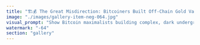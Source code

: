 ```yaml
---
title: "🏗️💰 The Great Misdirection: Bitcoiners Built Off-Chain Gold Vaults While Economy Moved to ETH + Eigen<br /><br />While Bitcoin maximalists obsessed over building obfuscated off-chain networks to capture 'digital gold,' the real economy quietly migrated to Ethereum's open coordination infrastructure.<br /><br />⛓️ Bitcoin's Off-Chain Obsession<br />Faced with Bitcoin's 7 TPS limit, maximalists built increasingly complex off-chain solutions:<br />• Lightning Network (payment channels)<br />• Liquid Network (federated sidechains)<br />• RSK (smart contract layers)<br />• Stacks (Bitcoin DeFi attempts)<br />• Various custody solutions and wrapped tokens<br /><br />All designed around one goal: Make Bitcoin's 'digital gold' accessible without admitting the base layer is broken.<br /><br />🔒 The Obfuscation Problem<br />Every Bitcoin scaling solution adds layers of complexity, intermediaries, and opacity:<br />- Lightning requires channel management and liquidity routing<br />- Liquid requires federation trust and peg-in/peg-out mechanisms<br />- Wrapped Bitcoin requires custodians and bridge security<br />- Each layer obscures what's actually happening with 'your' Bitcoin<br /><br />The 'trustless digital gold' became a maze of trusted intermediaries.<br /><br />🌐 Meanwhile, on Ethereum...<br />While Bitcoiners built complicated workarounds, Ethereum built open, composable infrastructure:<br />• Native programmability: No off-chain complexity needed<br />• Transparent settlement: All activity visible and verifiable<br />• Composable protocols: DeFi, NFTs, governance, coordination tools<br />• Scalable architecture: L2s that maintain security and transparency<br />• EigenLayer coordination: Cross-protocol validation without federation trust<br /><br />🏃‍♂️ The Silent Migration<br />While Bitcoin maximalists debated Lightning adoption rates, the real economy moved to Ethereum:<br />- $100B+ in DeFi protocols<br />- Institutional stablecoin infrastructure<br />- NFT and digital asset economies<br />- DAOs and governance systems<br />- Cross-chain coordination through EigenLayer<br />- AI and automation integration<br /><br />💡 The Strategic Error<br />Bitcoin maximalists made a classic strategic mistake: They optimized for preserving their existing asset instead of building for the future economy.<br /><br />Bitcoin thinking: 'How do we make our gold coins work in a digital economy?'<br />Ethereum thinking: 'How do we build the infrastructure for a digital economy?'<br /><br />🔍 The Transparency Advantage<br />Ethereum's open architecture means:<br />- Every transaction is transparent and verifiable<br />- No hidden intermediaries or custody risks<br />- Composable protocols that build on each other<br />- Innovation happens in public, not in corporate labs<br />- Network effects compound because everything connects<br /><br />Bitcoin's off-chain solutions create walled gardens that can't compose with each other.<br /><br />🌊 The Network Effect Divergence<br />Bitcoin off-chain: Each solution is isolated, requires separate adoption, creates fragmentation<br />Ethereum + EigenLayer: Every new protocol enhances the entire ecosystem, creates compounding network effects<br /><br />The more Bitcoin scales off-chain, the more fragmented it becomes. The more Ethereum scales, the more unified it becomes.<br /><br />📈 The Economic Reality<br />While Bitcoin maximalists celebrated $100K price targets, actual economic activity migrated to platforms that could handle it:<br />- Real businesses build on Ethereum<br />- Real institutions use Ethereum infrastructure<br />- Real innovation happens on Ethereum<br />- Real coordination problems get solved on Ethereum<br /><br />🔮 The Final Irony<br />Bitcoin maximalists spent years building complex off-chain networks to make their 'digital gold' useful, while Ethereum built simple, open networks that made gold obsolete.<br /><br />They were solving yesterday's problem while tomorrow's economy emerged elsewhere.<br /><br />The 'digital gold' became a museum piece while the world moved to programmable money.<br /><br /><br />#BitcoinOffChain #EthereumMigration #DigitalGoldTrap #OpenInfrastructure #EconomicMigration #CoordinationWins #TransparencyAdvantage #NetworkEffects"
image: "./images/gallery-item-neg-064.jpg"
visual_prompt: "Show Bitcoin maximalists building complex, dark underground tunnel networks and vaults trying to move their rigid gold blocks around, while above ground, a bright open city powered by flowing Ethereum networks operates seamlessly. Include visual metaphors for the contrast between Bitcoin's hidden off-chain complexity versus Ethereum's transparent, open coordination infrastructure where the real economy thrives."
watermark: "-64"
section: "gallery"
---
```

